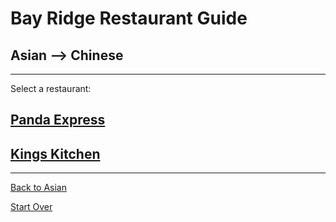 # Bay Ridge Restaurant Guide
## Asian --> Chinese
---
Select a restaurant:
## [Panda Express](https://www.pandabrooklyn.com/)
## [Kings Kitchen](https://kingskitchenusa.com/)
---
[Back to Asian](asian.md)

[Start Over](../home.md)
